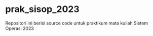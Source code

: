 # prak_sisop_2023
Repositori ini berisi source code untuk praktikum mata kuliah Sistem Operasi 2023
